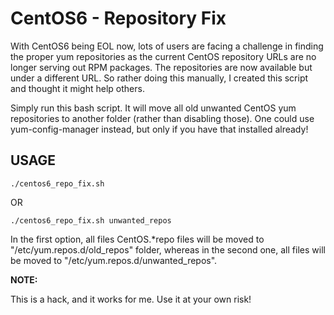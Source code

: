 # CentOS6 - Repository Fix

With CentOS6 being EOL now, lots of users are facing a challenge in finding the proper yum repositories as the current CentOS repository URLs are no longer serving out RPM packages. The repositories are now available but under a different URL. So rather doing this manually, I created this script and thought it might help others.

Simply run this bash script. It will move all old unwanted CentOS yum repositories to another folder (rather than disabling those). One could use yum-config-manager instead, but only if you have that installed already!

## USAGE
```
./centos6_repo_fix.sh
```
OR
```
./centos6_repo_fix.sh unwanted_repos
```
In the first option, all files CentOS.*repo files will be moved to "/etc/yum.repos.d/old_repos" folder, whereas in the second one, all files will be moved to "/etc/yum.repos.d/unwanted_repos".


**NOTE:**

This is a hack, and it works for me. Use it at your own risk!
